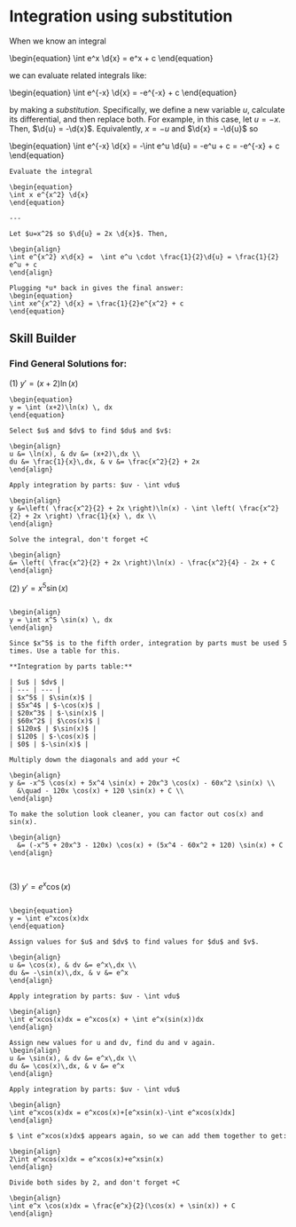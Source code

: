 # Integration using substitution

When we know an integral

\begin{equation}
\int e^x \d{x} = e^x + c
\end{equation}

we can evaluate related integrals like:

\begin{equation}
\int e^{-x} \d{x} = -e^{-x} + c
\end{equation}

by making a *substitution*. Specifically, we define a new variable *u*,
calculate its differential, and then replace both. For example, in this case,
let $u = -x$. Then, $\d{u} = -\d{x}$. Equivalently, $x = -u$ and
$\d{x} = -\d{u}$ so

\begin{equation}
\int e^{-x} \d{x} = -\int e^u \d{u} = -e^u + c = -e^{-x} + c
\end{equation}

```{example} *u*-substitution
Evaluate the integral

\begin{equation}
\int x e^{x^2} \d{x}
\end{equation}

---

Let $u=x^2$ so $\d{u} = 2x \d{x}$. Then,

\begin{align}
\int e^{x^2} x\d{x} =  \int e^u \cdot \frac{1}{2}\d{u} = \frac{1}{2} e^u + c
\end{align}

Plugging *u* back in gives the final answer:
\begin{equation}
\int xe^{x^2} \d{x} = \frac{1}{2}e^{x^2} + c
\end{equation}
```

## Skill Builder
### Find General Solutions for:
(1) $y' = (x+2)\ln(x)$

```{solution}
\begin{equation}
y = \int (x+2)\ln(x) \, dx
\end{equation}

Select $u$ and $dv$ to find $du$ and $v$:

\begin{align}
u &= \ln(x), & dv &= (x+2)\,dx \\
du &= \frac{1}{x}\,dx, & v &= \frac{x^2}{2} + 2x
\end{align}

Apply integration by parts: $uv - \int vdu$

\begin{align}
y &=\left( \frac{x^2}{2} + 2x \right)\ln(x) - \int \left( \frac{x^2}{2} + 2x \right) \frac{1}{x} \, dx \\
\end{align}

Solve the integral, don't forget +C

\begin{align}
&= \left( \frac{x^2}{2} + 2x \right)\ln(x) - \frac{x^2}{4} - 2x + C
\end{align}

```

(2) $y' = x^5\sin(x)$

```{solution}

\begin{align}
y = \int x^5 \sin(x) \, dx
\end{align}

Since $x^5$ is to the fifth order, integration by parts must be used 5 times. Use a table for this. 

**Integration by parts table:**  

| $u$ | $dv$ |
| --- | --- |
| $x^5$ | $\sin(x)$ |
| $5x^4$ | $-\cos(x)$ |
| $20x^3$ | $-\sin(x)$ |
| $60x^2$ | $\cos(x)$ |
| $120x$ | $\sin(x)$ |
| $120$ | $-\cos(x)$ |
| $0$ | $-\sin(x)$ |

Multiply down the diagonals and add your +C

\begin{align}
y &= -x^5 \cos(x) + 5x^4 \sin(x) + 20x^3 \cos(x) - 60x^2 \sin(x) \\
  &\quad - 120x \cos(x) + 120 \sin(x) + C \\
\end{align}

To make the solution look cleaner, you can factor out cos(x) and sin(x). 

\begin{align}
  &= (-x^5 + 20x^3 - 120x) \cos(x) + (5x^4 - 60x^2 + 120) \sin(x) + C
\end{align}



```

(3) $y' = e^x\cos(x)$ 

```{solution}  

\begin{equation}
y = \int e^xcos(x)dx 
\end{equation}

Assign values for $u$ and $dv$ to find values for $du$ and $v$. 

\begin{align}
u &= \cos(x), & dv &= e^x\,dx \\
du &= -\sin(x)\,dx, & v &= e^x
\end{align}

Apply integration by parts: $uv - \int vdu$

\begin{align}
\int e^xcos(x)dx = e^xcos(x) + \int e^x(sin(x))dx
\end{align}

Assign new values for u and dv, find du and v again.
\begin{align}
u &= \sin(x), & dv &= e^x\,dx \\  
du &= \cos(x)\,dx, & v &= e^x  
\end{align}

Apply integration by parts: $uv - \int vdu$

\begin{align}
\int e^xcos(x)dx = e^xcos(x)+[e^xsin(x)-\int e^xcos(x)dx]
\end{align}

$ \int e^xcos(x)dx$ appears again, so we can add them together to get:

\begin{align}
2\int e^xcos(x)dx = e^xcos(x)+e^xsin(x)  
\end{align}

Divide both sides by 2, and don't forget +C

\begin{align}
\int e^x \cos(x)dx = \frac{e^x}{2}(\cos(x) + \sin(x)) + C
\end{align}
```
